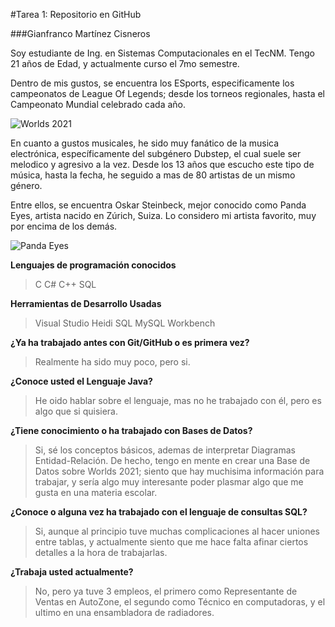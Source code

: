 #Tarea 1: Repositorio en GitHub

###Gianfranco Martínez Cisneros

Soy estudiante de Ing. en Sistemas Computacionales en el TecNM. Tengo 21 años de Edad, y actualmente curso el 7mo semestre.

Dentro de mis gustos, se encuentra los ESports, especificamente los campeonatos de League Of Legends; desde los torneos regionales, hasta el Campeonato Mundial celebrado cada año.

![Worlds 2021](https://www.theloadout.com/wp-content/uploads/2021/09/league-of-legends-worlds-2021-location-580x334.jpg)

En cuanto a gustos musicales, he sido muy fanático de la musica electrónica, específicamente del subgénero Dubstep, el cual suele ser melodico y agresivo a la vez. Desde los 13 años que escucho este tipo de música, hasta la fecha, he seguido a mas de 80 artistas de un mismo género.

Entre ellos, se encuentra Oskar Steinbeck, mejor conocido como Panda Eyes, artista nacido en Zúrich, Suiza. Lo considero mi artista favorito, muy por encima de los demás.

![Panda Eyes](https://scontent.fnld1-1.fna.fbcdn.net/v/t1.6435-9/83945134_2930332347027135_7100457577472851968_n.jpg?_nc_cat=110&ccb=1-5&_nc_sid=8bfeb9&_nc_eui2=AeHuGi0MNmJ2rBitJ5wgWkVGaIp6iyHqu_9oinqLIeq7_0-WtuPgyIxXuO3bKzEhlAhpCjC6XeDlpw7EhzIBIC6p&_nc_ohc=_HVNDTbIGb4AX_oSjOl&_nc_oc=AQlEi6Oq-SIbeovJbI0nowbyNsauOc50HH3jlyg-kHKkC50xgI-ZKyzsRUarMex1yUs&tn=SSDJuKOE2kCHZoon&_nc_ht=scontent.fnld1-1.fna&oh=c42de1c6d2cdf4324b686f20e89b3891&oe=616337F9)

**Lenguajes de programación conocidos**
>C
C#
C++
SQL

**Herramientas de Desarrollo Usadas**
>Visual Studio
Heidi SQL
MySQL Workbench

**¿Ya ha trabajado antes con Git/GitHub o es primera vez?**
>Realmente ha sido muy poco, pero si.

**¿Conoce usted el Lenguaje Java?**
>He oido hablar sobre el lenguaje, mas no he trabajado con él, pero es algo que si quisiera.

**¿Tiene conocimiento o ha trabajado con Bases de Datos?**
>Si, sé los conceptos básicos, ademas de interpretar Diagramas Entidad-Relación. De hecho, tengo en mente en crear una Base de Datos sobre Worlds 2021; siento que hay muchisima información para trabajar, y sería algo muy interesante poder plasmar algo que me gusta en una materia escolar.

**¿Conoce o alguna vez ha trabajado con el lenguaje de consultas SQL?**
>Si, aunque al principio tuve muchas complicaciones al hacer uniones entre tablas, y actualmente siento que me hace falta afinar ciertos detalles a la hora de trabajarlas.

**¿Trabaja usted actualmente?**
>No, pero ya tuve 3 empleos, el primero como Representante de Ventas en AutoZone, el segundo como Técnico en computadoras, y el ultimo en una ensambladora de radiadores.